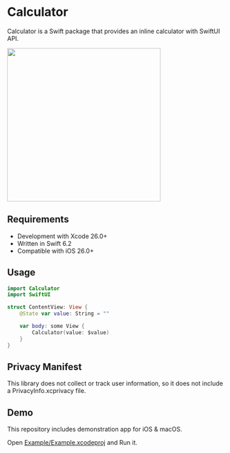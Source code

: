 # Calculator

Calculator is a Swift package that provides an inline calculator with SwiftUI API.

<img width="355" height="355" src="https://github.com/user-attachments/assets/a013d3ab-ff6b-4b8e-83eb-964d1e0f826b" />

## Requirements

- Development with Xcode 26.0+
- Written in Swift 6.2
- Compatible with iOS 26.0+

## Usage

```swift
import Calculator
import SwiftUI

struct ContentView: View {
    @State var value: String = ""

    var body: some View {
        Calculator(value: $value)
    }
}
```

## Privacy Manifest

This library does not collect or track user information, so it does not include a PrivacyInfo.xcprivacy file.

## Demo

This repository includes demonstration app for iOS & macOS.

Open [Example/Example.xcodeproj](/Example/Example.xcodeproj) and Run it.
